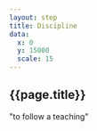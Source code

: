 ```yaml
---
layout: step
title: Discipline
data:
  x: 0
  y: 15000
  scale: 15
---
```

## {{page.title}}

"to follow a teaching"
